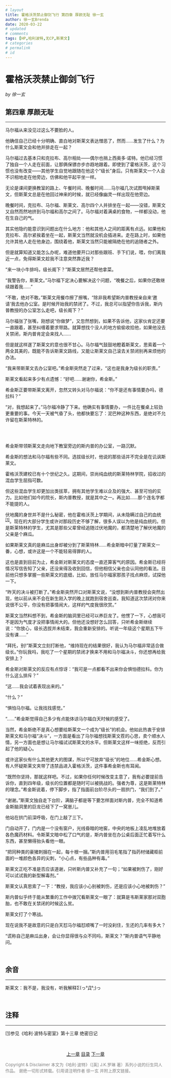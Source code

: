 ```yaml
---
# layout
title: 霍格沃茨禁止御剑飞行 第四章 厚颜无耻 徐一玄
author: 徐一玄Brenda
date: 2020-03-22
# updated
# comments
tags: [HP,哈利波特,无CP,斯莱文]
# categories
# permalink
# id
---
```

# 霍格沃茨禁止御剑飞行

*by 徐一玄*

## 第四章 厚颜无耻
---
马尔福从来没见过这么不要脸的人。

他确信自己已经十分明确、直白地对斯莱文表达憎恶了，然而……发生了什么？为什么斯莱文会和他并排走在一起？

马尔福过去基本只和克拉布、高尔相处——偶尔也捎上西奥多·诺特。他已经习惯了独自一个人走在前面，让那俩保镖亦步亦趋地跟着。即使到了霍格沃茨，这个习惯也没有改变——其他学生自觉地跟随在他这个“级长”身后。只有斯莱文一个人会不识相地走在他旁边，仿佛和他平起平坐一样。

无论是课间更换教室的路上、午餐时间、晚餐时间……马尔福几次试图甩掉斯莱文，但斯莱文总是在他回过神来的时候，就已经像幽灵一样出现在他旁边。

晚餐时间，克拉布、马尔福、斯莱文、高尔四个人并排坐在一起——没错，斯莱文又自然而然地挤到马尔福和高尔之间了。马尔福对着满桌的食物，一样都没动，他在生自己的气。

其实他隐约能意识到问题出在什么地方：他和其他人之间的距离有点远。如果他和克拉布、高尔紧挨着坐在一起，斯莱文当然就没机会插进来。走在路上时，如果他允许其他人走在他身边，围绕着他，斯莱文当然只能被隔绝在他的追随者之外。

但是就算知道又能怎么办呢，难道他要开口对那些跟班、手下们说，喂，你们离我近一点，免得斯莱文趁我不注意突然靠近我？

“来一块小牛排吗，级长阁下？”斯莱文居然还帮他拿菜。

“我警告你，斯莱文。”马尔福下定决心要解决这个问题，“晚餐之后，如果你还敢继续跟着我……”

“不敢，绝对不敢。”斯莱文用餐巾擦了擦嘴，“除非我希望斯内普教授亲自来‘邀请’我去他办公室。是时候开始我的禁闭了。不过，我总可以指望你告诉我，斯内普教授的办公室怎么走吧，级长阁下？”

马尔福张了张嘴，刚想说“你做梦”，又忽然想到，如果不告诉他，这家伙肯定还要一直跟着，甚至纠缠着要求带路。就算想找个没人的地方偷偷收拾他，如果他没去关禁闭，斯内普肯定会来找人……

但是就这样遂了斯莱文的意也很不甘心。马尔福气鼓鼓地瞪着斯莱文，思索着一个两全其美的，既能不告诉斯莱文路线，又能让斯莱文自己滚去关禁闭别再来烦他的办法。

“我来带斯莱文去办公室吧。”希金斯突然走了过来，“这也是我身为级长的职责。”

斯莱文看起来多少有点遗憾：“好吧……谢谢你，希金斯。”

希金斯正要带斯莱文离开，忽然又转头对马尔福说：“你不是还有事情要办吗，德拉科？”

“对，我想起来了。”马尔福冷静了下来。他确实有事情要办，一件比在餐桌上较劲更重要的事。今天一天被气昏了头，他都快要忘了：泥巴种这种东西，是绝对不允许留在斯莱特林的。

<br>
<br>

希金斯带领斯莱文走向地下教室旁边的斯内普的办公室，一路沉默。

希金斯的想法和马尔福有些不同。选拔级长时，他说的那些话并不完全是在讥讽斯莱文。

霍格沃茨建校已有十个世纪之久。这期间，崇尚纯血统的斯莱特林学院，招收过的混血学生屈指可数。

但这些混血学生却更加出类拔萃，拥有其他学生难以企及的强大、甚至可怕的实力。比如他们如今的院长，斯内普教授，就是其中之一。再比如……那个连名字都不能提的人。

伏地魔的身世并不是什么秘密，他在霍格沃茨上学期间，从未隐瞒过自己的血统<span id="[1]原文"><sup>[[1]](#[1])</sup>。现在的大部分学生或许对那段历史不够了解，很多人误以为他是纯血统的。但是斯莱特林的学生，尤其是那些父辈曾经追随过伏地魔的，都清楚地了解伏地魔的父亲是个麻瓜。

如果斯莱文真的是麻瓜出身却被分到了斯莱特林……希金斯暗中打量了斯莱文一番，心想，或许这是一个不能轻易得罪的人。

这也是直到目前为止，希金斯对斯莱文的态度一直还算客气的原因。希金斯已经将情况写信告知了父亲，还没来得及收到回信，但他相信父亲也会认同他的看法。目前他只想多掌握一些斯莱文的底细，比如，放任马尔福家那孩子找点麻烦，试探他一下。

“昨天的决斗被打断了。”希金斯突然开口对斯莱文说，“没想到斯内普教授会突然出现，他以前从来不会在新生刚入学的晚上就跑到宿舍巡查。我知道这次禁闭对你来说很不公平，你没有把事情闹大，这样的气度我很欣赏。”

斯莱文当然料想不到，希金斯的脑洞里已经可以养巨龙了。他愣了一下，心想我可不是因为气度才没把事情闹大的。但他还没想好怎么回答，只听希金斯继续说：“你放心，级长选拔并未结束，我会重新安排的。听说一年级这个星期五下午没有课……”

“拜托，别!”斯莱文立刻打断他，“维持现在的结果很好，我认为马尔福非常适合做级长。”你玩我吗，我吃了一个星期的禁闭才换来不用和马尔福决斗，你还想再给我安排上？

希金斯对斯莱文的反应有点惊讶：“我可是一点都看不出来你会惧怕德拉科。你为什么这么排斥？”

“这……我会试着表现出来的。”

“什么？”

“惧怕马尔福。让我找找感觉。”

“……”希金斯觉得自己多少有点能体谅马尔福白天时候的感受了。

当然，希金斯绝不是真心想要给斯莱文一个成为“级长”的机会。他如此热衷于安排斯莱文和马尔福“决斗”，一方面是看出了马尔福想找斯莱文茬的心思，卖个顺水人情，另一方面也是想让马尔福试试斯莱文的水平。但斯莱文这样一味拒绝，反而引起了他的疑心。

或许这家伙有什么其他更大的图谋，所以宁可放弃“级长”的地位……希金斯心想。有人怀疑斯莱文夹带了违禁品进入霍格沃茨，这件事希金斯也有耳闻。

“既然你坚持，那就这样吧。不过，如果你任何时候改变主意了，我有必要提前告诉你，直到四年级，级长的位置都是随时可以被挑战的。强者为尊，这是斯莱特林的理念。”希金斯说着，停下脚步，指了指面前台阶尽头的一扇拱门，“我们到了。”

“谢谢。”斯莱文独自走下台阶，满脑子都是等下要怎样面对斯内普，完全不知道希金斯脑洞里的巨龙已经下了一窝崽儿。

他站在拱门前深呼吸，在门上敲了三下。

门自动开了，门内是一个没有窗户，光线昏暗的地窖，中央的地板上凌乱地堆放着各色魔药材料。令斯莱文暗中松了口气的是，斯内普坐在办公桌后面正忙着写什么东西，甚至懒得抬头看他一眼。

“把同种类的豪猪刺捆在一起，每十根一捆。”斯内普用羽毛笔指了指药材储藏柜前面的一堆颜色各异的尖刺，“小心点，有些品种有毒。”

斯莱文正吃不准是否应该道谢，只听斯内普又补充了一句；“如果被刺伤了，刚好可以试试我的新型解毒剂。”

斯莱文认真思索了一下：“教授，我应该小心别被刺伤，还是应该小心地被刺伤？”

斯内普似乎终于能从繁重的工作中拨冗看斯莱文一眼了：就算是韦斯莱家那对双胞胎，也不敢在关禁闭的时候这么贫。

斯莱文打了个寒战。

现在说我不是故意的只是白天怼马尔福怼顺嘴了一时没刹住，生还的几率有多大？

“谎称自己是麻瓜出身，会让你显得很与众不同吗，斯莱文？”斯内普语气平静地问。

<br>

<div class=footnote>

## 余音
---
斯莱文：我不是，我没有，听我解释Σ(っ°Д°;)っ
</div>

<br>

<div class=footnote>

## 注释
---
<span id="[1]">[[1]](#[1]原文)参见《哈利·波特与密室》第十三章 绝密日记
</div>

<br>

<center>

[上一章](01_003_第三章_喜提禁闭.html) [目录](01_000_目录.html) [下一章](01_005_第五章_过于仁慈.html)
</center>

<font color=gray size=2>

Copyright & Disclaimer
本文为《哈利·波特》（[英] J.K.罗琳 著）系列小说的衍生同人作品。
谢绝一切形式转载。引用请注明作者 徐一玄 并附上原文链接。
</font>